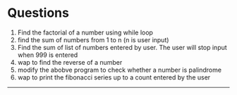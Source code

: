# Questions

1. Find the factorial of a number using while loop
2. find the sum of numbers from 1 to n (n is user input)
3. Find the sum of list of numbers entered by user. The user will stop input when 999 is entered
4. wap to find the reverse of a number
5. modify the abobve program to check whether a number is palindrome
6. wap to print the fibonacci series up to a count entered by the user
***
